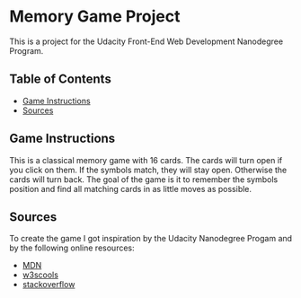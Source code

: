 # Memory Game Project

This is a project for the Udacity Front-End Web Development Nanodegree Program.

## Table of Contents

* [Game Instructions](#instructions)
* [Sources](#sources)

## Game Instructions

This is a classical memory game with 16 cards. The cards will turn open if you click on them. If the symbols match, they will stay open. Otherwise the cards will turn back. 
The goal of the game is it to remember the symbols position and find all matching cards in as little moves as possible.

## Sources

To create the game I got inspiration by the Udacity Nanodegree Progam and by the following online resources:

* [MDN](https://developer.mozilla.org/en-US/docs/Web/JavaScript)
* [w3scools](https://www.w3schools.com/js/default.asp)
* [stackoverflow](https://stackoverflow.com/)
